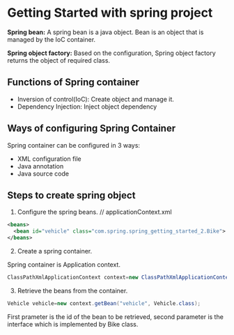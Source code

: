 # Getting Started with spring project

**Spring bean:** A spring bean is a java object. 
Bean is an object that is managed by the IoC container. 

**Spring object factory:** Based on the configuration, Spring object factory returns the object of required class.

## Functions of Spring container
* Inversion of control(IoC): Create object and manage it.
* Dependency Injection: Inject object dependency

## Ways of configuring Spring Container
Spring container can be configured in 3 ways: 
* XML configuration file
* Java annotation
* Java source code

## Steps to create spring object
1. Configure the spring beans.
// applicationContext.xml
```xml
<beans>
  <bean id="vehicle" class="com.spring.spring_getting_started_2.Bike">
</beans>
```

2. Create a spring container.

Spring container is Application context.

```java
ClassPathXmlApplicationContext context=new ClassPathXmlApplicationContext("applicationContext.xml");
```

3. Retrieve the beans from the container.
```java
Vehicle vehicle=new context.getBean("vehicle", Vehicle.class);
```
First prameter is the id of the bean to be retrieved, second parameter is the interface which is implemented by Bike class.

